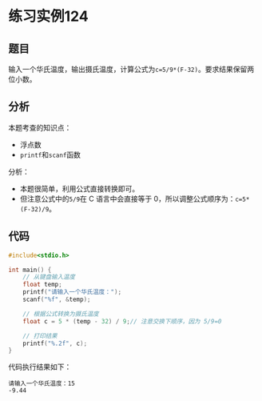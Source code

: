 # 练习实例124

## 题目

输入一个华氏温度，输出摄氏温度，计算公式为`c=5/9*(F-32)`。要求结果保留两位小数。


## 分析

本题考查的知识点：
- 浮点数
- `printf`和`scanf`函数

分析：
- 本题很简单，利用公式直接转换即可。
- 但注意公式中的`5/9`在 C 语言中会直接等于 0，所以调整公式顺序为：`c=5*(F-32)/9`。

## 代码

```c
#include<stdio.h>

int main() {
    // 从键盘输入温度
    float temp;
    printf("请输入一个华氏温度：");
    scanf("%f", &temp);

    // 根据公式转换为摄氏温度
    float c = 5 * (temp - 32) / 9;// 注意交换下顺序，因为 5/9=0

    // 打印结果
    printf("%.2f", c);
}
```

代码执行结果如下：

```text
请输入一个华氏温度：15
-9.44
```